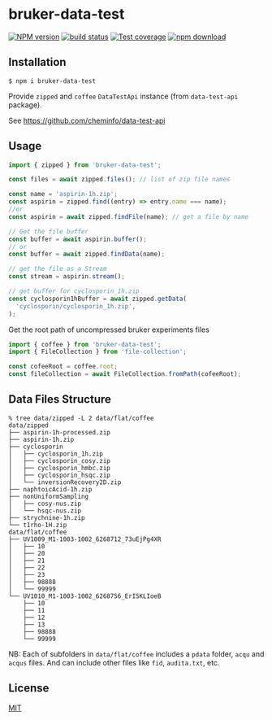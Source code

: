 # bruker-data-test

[![NPM version][npm-image]][npm-url]
[![build status][ci-image]][ci-url]
[![Test coverage][codecov-image]][codecov-url]
[![npm download][download-image]][download-url]

## Installation

`$ npm i bruker-data-test`

Provide `zipped` and `coffee` `DataTestApi` instance (from `data-test-api` package).

See https://github.com/cheminfo/data-test-api

## Usage

```js
import { zipped } from 'bruker-data-test';

const files = await zipped.files(); // list of zip file names

const name = 'aspirin-1h.zip';
const aspirin = zipped.find((entry) => entry.name === name);
//or
const aspirin = await zipped.findFile(name); // get a file by name

// Get the file buffer
const buffer = await aspirin.buffer();
// or
const buffer = await zipped.findData(name);

// get the file as a Stream
const stream = aspirin.stream();

// get buffer for cyclosporin_1h.zip
const cyclosporin1hBuffer = await zipped.getData(
  'cyclosporin/cyclosporin_1h.zip',
);
```

Get the root path of uncompressed bruker experiments files

```js
import { coffee } from 'bruker-data-test';
import { FileCollection } from 'file-collection';

const cofeeRoot = coffee.root;
const fileCollection = await FileCollection.fromPath(cofeeRoot);
```

## Data Files Structure

```
% tree data/zipped -L 2 data/flat/coffee
data/zipped
├── aspirin-1h-processed.zip
├── aspirin-1h.zip
├── cyclosporin
│   ├── cyclosporin_1h.zip
│   ├── cyclosporin_cosy.zip
│   ├── cyclosporin_hmbc.zip
│   ├── cyclosporin_hsqc.zip
│   └── inversionRecovery2D.zip
├── naphtoicAcid-1h.zip
├── nonUniformSampling
│   ├── cosy-nus.zip
│   └── hsqc-nus.zip
├── strychnine-1h.zip
└── t1rho-1H.zip
data/flat/coffee
├── UV1009_M1-1003-1002_6268712_73uEjPg4XR
│   ├── 10
│   ├── 20
│   ├── 21
│   ├── 22
│   ├── 23
│   ├── 98888
│   └── 99999
└── UV1010_M1-1003-1002_6268756_ErISKLIoeB
    ├── 10
    ├── 11
    ├── 12
    ├── 13
    ├── 98888
    └── 99999
```

NB: Each of subfolders in `data/flat/coffee` includes a `pdata` folder, `acqu` and `acqus` files.
And can include other files like `fid`, `audita.txt`, etc.

## License

[MIT](./LICENSE)

[npm-image]: https://img.shields.io/npm/v/bruker-data-test.svg
[npm-url]: https://www.npmjs.com/package/bruker-data-test
[ci-image]: https://github.com/cheminfo/bruker-data-test/workflows/Node.js%20CI/badge.svg?branch=main
[ci-url]: https://github.com/cheminfo/bruker-data-test/actions?query=workflow%3A%22Node.js+CI%22
[codecov-image]: https://img.shields.io/codecov/c/github/cheminfo/bruker-data-test.svg
[codecov-url]: https://codecov.io/gh/cheminfo/bruker-data-test
[download-image]: https://img.shields.io/npm/dm/bruker-data-test.svg
[download-url]: https://www.npmjs.com/package/bruker-data-test

